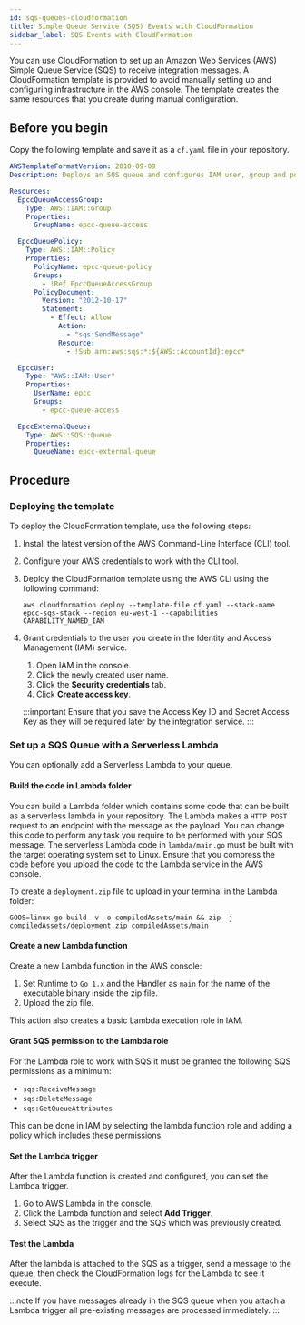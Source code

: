 ```yaml
---
id: sqs-queues-cloudformation
title: Simple Queue Service (SQS) Events with CloudFormation
sidebar_label: SQS Events with CloudFormation
---
```


You can use CloudFormation to set up an Amazon Web Services (AWS) Simple Queue Service (SQS) to receive integration messages. A CloudFormation template is provided to avoid manually setting up and configuring infrastructure in the AWS console. The template creates the same resources that you create during manual configuration.

## Before you begin

Copy the following template and save it as a `cf.yaml` file in your repository.

```yaml
AWSTemplateFormatVersion: 2010-09-09
Description: Deploys an SQS queue and configures IAM user, group and policy for use with EPCC

Resources:
  EpccQueueAccessGroup:
    Type: AWS::IAM::Group
    Properties:
      GroupName: epcc-queue-access

  EpccQueuePolicy:
    Type: AWS::IAM::Policy
    Properties:
      PolicyName: epcc-queue-policy
      Groups:
        - !Ref EpccQueueAccessGroup
      PolicyDocument:
        Version: "2012-10-17"
        Statement:
          - Effect: Allow
            Action:
              - "sqs:SendMessage"
            Resource:
              - !Sub arn:aws:sqs:*:${AWS::AccountId}:epcc*

  EpccUser:
    Type: "AWS::IAM::User"
    Properties:
      UserName: epcc
      Groups:
        - epcc-queue-access

  EpccExternalQueue:
    Type: AWS::SQS::Queue
    Properties:
      QueueName: epcc-external-queue
```

## Procedure

### Deploying the template

To deploy the CloudFormation template, use the following steps:

1. Install the latest version of the AWS Command-Line Interface (CLI) tool.
1. Configure your AWS credentials to work with the CLI tool.
1. Deploy the CloudFormation template using the AWS CLI using the following command:

    ```console
    aws cloudformation deploy --template-file cf.yaml --stack-name epcc-sqs-stack --region eu-west-1 --capabilities CAPABILITY_NAMED_IAM
    ```

1. Grant credentials to the user you create in the Identity and Access Management (IAM) service.

    1. Open IAM in the console.
    1. Click the newly created user name.
    1. Click the **Security credentials** tab.
    1. Click **Create access key**.

    :::important
    Ensure that you save the Access Key ID and Secret Access Key as they will be required later by the integration service.
    :::

### Set up a SQS Queue with a Serverless Lambda

You can optionally add a Serverless Lambda to your queue.

#### Build the code in Lambda folder

You can build a Lambda folder which contains some code that can be built as a serverless lambda in your repository. The Lambda makes a `HTTP POST` request to an endpoint with the message as the payload. You can change this code to perform any task you require to be performed with your SQS message. The serverless Lambda code in `lambda/main.go` must be built with the target operating system set to Linux. Ensure that you compress the code before you upload the code to the Lambda service in the AWS console.

To create a `deployment.zip` file to upload in your terminal in the Lambda folder:

```console
GOOS=linux go build -v -o compiledAssets/main && zip -j compiledAssets/deployment.zip compiledAssets/main
```

#### Create a new Lambda function

Create a new Lambda function in the AWS console:

1. Set Runtime to `Go 1.x` and the Handler as `main` for the name of the executable binary inside the zip file.
1. Upload the zip file.

  This action also creates a basic Lambda execution role in IAM.

#### Grant SQS permission to the Lambda role

For the Lambda role to work with SQS it must be granted the following SQS permissions as a minimum:

- `sqs:ReceiveMessage`
- `sqs:DeleteMessage`
- `sqs:GetQueueAttributes`

This can be done in IAM by selecting the lambda function role and adding a policy which includes these permissions.

#### Set the Lambda trigger

After the Lambda function is created and configured, you can set the Lambda trigger.

1. Go to AWS Lambda in the console.
1. Click the Lambda function and select **Add Trigger**.
1. Select SQS as the trigger and the SQS which was previously created.

#### Test the Lambda

After the lambda is attached to the SQS as a trigger, send a message to the queue, then check the CloudFormation logs for the Lambda to see it execute.

:::note
If you have messages already in the SQS queue when you attach a Lambda trigger all pre-existing messages are processed immediately.
:::
